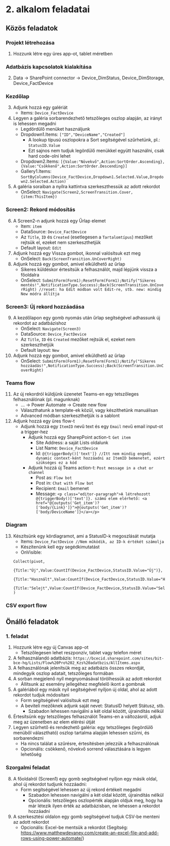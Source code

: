 # 2. alkalom feladatai

## Közös feladatok

### Projekt létrehozása
1. Hozzunk létre egy üres app-ot, tablet méretben

### Adatbázis kapcsolatok kialakítása
2. Data -> SharePoint connector -> Device_DimStatus, Device_DimStorage, Device_FactDevice

### Kezdőlap
3. Adjunk hozzá egy galériát
	- Items: ```Device_FactDevice```
4. Legyen a galéria sorbarendezhető tetszőleges oszlop alapján, az irányt is lehessen megadni
	- Legdördülő menüket használjunk
	- Dropdown1.Items: ```["ID","DeviceName","Created"]```
 		- A lookup típusú oszlopokra a Sort segítségével szűrhetünk, pl.: ```StatusID.Value```
   		- Ezt sajnos nem tudjuk legördülő menükkel együtt használni, csak hard code-olni lehet
	- Dropdown2.Items: ```[{Value:"Növekvő",Action:SortOrder.Ascending},{Value:"Csökkenő",Action:SortOrder.Descending}]```
	- Gallery1.Items: ```SortByColumns(Device_FactDevice,Dropdown1.Selected.Value,Dropdown2.Selected.Action)```
5. A galéria soraiban a nyílra kattintva szerkeszthessük az adott rekordot
	- OnSelect: ```Navigate(Screen2,ScreenTransition.Cover,{item:ThisItem})```
### Screen2: Rekord módosítás
6. A Screen2-n adjunk hozzá egy Űrlap elemet
	- Item: ```item```
	- DataSource: ```Device_FactDevice```
	- Az ```Title```, ```ID``` és ```Created``` (esetlegesen a ```Tartalomtípus```) mezőket rejtsük el, ezeket nem szerkeszthetjük
	- Default layout: ```Edit```
7. Adjunk hozzá egy Vissza gombot, ikonnal valósítsuk ezt meg
	- OnSelect: ```Back(ScreenTransition.UnCoverRight)```
9. Adjunk hozzá egy gombot, amivel elküldhető az űrlap
	- Sikeres küldéskor értesítsük a felhasználót, majd lépjünk vissza a főoldalra
	- OnSelect: ```SubmitForm(Form1);ResetForm(Form1);Notify("Sikeres mentés!",NotificationType.Success);Back(ScreenTransition.UnCoverRight) //reset: ha Edit módban volt Edit-re, stb. new: mindig New módra állítja```
### Screen3: Új rekord hozzáadása

9. A kezdőlapon egy gomb nyomás után űrlap segítségével adhassunk új rekordot az adatbázishoz
	- OnSelect: ```Navigate(Screen3)```
  	- DataSource: ```Device_FactDevice```
	- Az ```Title```, ```ID``` és ```Created``` mezőket rejtsük el, ezeket nem szerkeszthetjük
	- Default layout: ```New```
10. Adjunk hozzá egy gombot, amivel elküldhető az űrlap
	- OnSelect: ```SubmitForm(Form1);ResetForm(Form1);Notify("Sikeres hozzáadás!",NotificationType.Success);Back(ScreenTransition.UnCoverRight)```
### Teams flow
11. Az új rekordról küldjünk üzenetet Teams-en egy tetszőleges felhasználónak (pl. magunknak)
	- ... -> Power Automate -> Create new flow
 	- Választhatunk a template-ek közül, vagy készíthetünk manuálisan
  	- Advanced módban szerkeszthetjük is a sablont
12. Adjunk hozzá egy üres flow-t
	- Adjunk hozzá egy ```ItemID``` nevű text és egy ```Email``` nevű email input-ot a trigger-hez
    	- Adjunk hozzá egy SharepPoint action-t: ```Get item```
    		- Site Address: a saját Lists oldalunk
    		- List Name: ```Device_FactDevice```
    		- Id: ```@{triggerBody()['text']} //Itt nem mindig engedi dynamic context-ként hozzáadni az ItemID bemenetet, ezért szükséges ez a kód```
    	- Adjunk hozzá új Teams action-t: ```Post message in a chat or channel```
    		- Post as: ```Flow bot```
    		- Post in: ```Chat with Flow bot```
    		- Recipient: ```Email``` bemenet
    		- Message: ```<p class="editor-paragraph">A létrehozott @{triggerBody()['text']}. számú elem elérhető: <a href="@{outputs('Get_item')?['body/{Link}']}">@{outputs('Get_item')?['body/DeviceName']}</a></p>```

### Diagram
13. Készítsünk egy kördiagramot, ami a StatusID-k megoszlását mutatja
	- Items: ```Device_FactDevice //Nem működik, az ID-k értékét számolja```
 	- Készítenünk kell egy segédkimutatást
  	- OnVisible:
	```
   	Collect(pivot,
    	{Title:"Új",Value:CountIf(Device_FactDevice,StatusID.Value="Új")},
    	{Title:"Használt",Value:CountIf(Device_FactDevice,StatusID.Value="Használt")},
    	{Title:"Selejt",Value:CountIf(Device_FactDevice,StatusID.Value="Selejt")}
	)
	```

### CSV export flow



## Önálló feladatok

### 1. feladat

1. Hozzunk létre egy új Canvas app-ot
	- Tetszőlegesen lehet reszponzív, tablet vagy telefon méret
2. A felhasználandó adatbázis: ```https://bcecid.sharepoint.com/sites/bit-bce-hq/Lists/Flow%20Pro%202_Kzs%20adatbzis/AllItems.aspx```
3. A felhasználónak jelenítsük meg az adatbázis összes rekordját, mindegyik oszlop adatait, tetszőleges formában
4. A sorban megjelenő nyíl megnyomásával törölhessük az adott rekordot
	- Állítsunk az esemény jellegéhez megfelelő ikont a gombnak
5. A galériából egy másik nyíl segítségével nyíljon új oldal, ahol az adott rekordot tudjuk módosítani
	- Form segítségével valósítsuk ezt meg
	- A beviteli mezőknek adjunk saját nevet: StatusID helyett Státusz, stb.
		- Szabadon lehessen navigálni a két oldal között, újraindítás nélkül
6. Értesítsünk egy tetszőleges felhasználót Teams-en a változásról, adjuk meg az üzenetben az elem elérési útját
7. Legyen szűrhető és rendezhető galéria: egy tetszőleges (legördülő menüből választható) oszlop tartalma alapján lehessen szűrni, és sorbarendezni
	- Ha nincs találat a szűrésre, értesítésben jelezzük a felhasználónak
	- Opcionális: csökkenő, növekvő sorrend választására is legyen lehetőség
### Szorgalmi feladat
8. A főoldalról (Screen1) egy gomb segítségével nyíljon egy másik oldal, ahol új rekordot tudjunk hozzáadni:
	- Form segítségével lehessen az új rekord értékeit megadni
		- Szabadon lehessen navigálni a két oldal között, újraindítás nélkül
		- Opcionális: tetszőleges oszlopérték alapján oldjuk meg, hogy ha már létezik ilyen érték az adatbázisban, ne lehessen a rekordot hozzáadni
9. A szerkesztési oldalon egy gomb segítségével tudjuk CSV-be menteni az adott rekordot
	- Opcionális: Excel-be mentsük a rekordot (Segítség: https://www.matthewdevaney.com/create-an-excel-file-and-add-rows-using-power-automate/)
